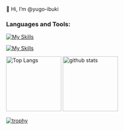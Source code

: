 👋 Hi, I’m @yugo-ibuki

<h3 align="left">Languages and Tools:</h3>
<p align="left">

  [![My Skills](https://skillicons.dev/icons?i=html,css,sass,js,ts,php,git,github)](https://skillicons.dev)

  [![My Skills](https://skillicons.dev/icons?i=laravel,react,nextjs,nodejs,firebase,githubactions	)](https://skillicons.dev)
</p>

<p align="left"> 
  <img alt="Top Langs" height="150px" src="https://github-readme-stats-eight-theta.vercel.app/api/top-langs/?username=yugo-ibuki&layout=compact" />
  <img alt="github stats" height="150px" src="https://github-readme-stats-eight-theta.vercel.app/api?username=yugo-ibuki&show_icons=true&count_private=true&theme=synthwave" />
</p>

[![trophy](https://github-profile-trophy.vercel.app/?username=yugo-ibuki&theme=onedark&column=7
)](https://github.com/ryo-ma/github-profile-trophy)

